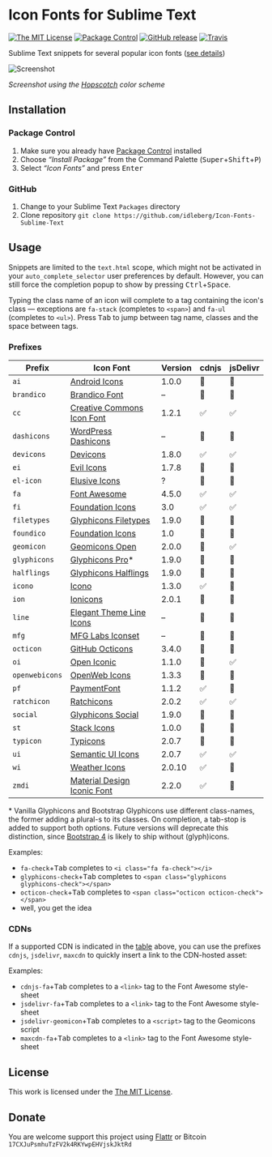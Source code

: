 # Icon Fonts for Sublime Text

[![The MIT License](https://img.shields.io/badge/license-MIT-orange.svg?style=flat-square)](http://opensource.org/licenses/MIT)
[![Package Control](https://packagecontrol.herokuapp.com/downloads/Icon%20Fonts.svg?style=flat-square)](https://packagecontrol.io/packages/Icon%20Fonts)
[![GitHub release](https://img.shields.io/github/release/idleberg/Icon-Fonts-Sublime-Text.svg?style=flat-square)](https://github.com/idleberg/Icon-Fonts-Sublime-Text/releases)
[![Travis](https://img.shields.io/travis/idleberg/Icon-Fonts-Sublime-Text.svg?style=flat-square)](https://travis-ci.org/idleberg/Icon-Fonts-Sublime-Text)

Sublime Text snippets for several popular icon fonts ([see details](#prefixes))

![Screenshot](https://raw.github.com/idleberg/Icon-Fonts-Sublime-Text/master/screenshot.gif)

*Screenshot using the [Hopscotch](https://github.com/idleberg/Hopscotch) color scheme*

## Installation

### Package Control

1. Make sure you already have [Package Control](https://packagecontrol.io/) installed
2. Choose *“Install Package”* from the Command Palette (<kbd>Super</kbd>+<kbd>Shift</kbd>+<kbd>P</kbd>)
3. Select *“Icon Fonts”* and press <kbd>Enter</kbd>

### GitHub

1. Change to your Sublime Text `Packages` directory
2. Clone repository `git clone https://github.com/idleberg/Icon-Fonts-Sublime-Text`

## Usage

Snippets are limited to the `text.html` scope, which might not be activated in your `auto_complete_selector` user preferences by default. However, you can still force the completion popup to show by pressing <kbd>Ctrl</kbd>+<kbd>Space</kbd>.

Typing the class name of an icon will complete to a tag containing the icon's class — exceptions are `fa-stack` (completes to `<span>`) and `fa-ul` (completes to `<ul>`). Press <kbd>Tab</kbd> to jump between tag name, classes and the space between tags.

### Prefixes

Prefix         | Icon Font | Version | cdnjs | jsDelivr
---------------|-----------|---------|-------|---------
`ai`           | [Android Icons](http://www.androidicons.com/) | 1.0.0 | 🚫 | 🚫
`brandico`     | [Brandico Font](https://github.com/fontello/brandico.font) | – | 🚫 | 🚫
`cc`           | [Creative Commons Icon Font](http://cc-icons.github.io/) | 1.2.1 | ✅ | ✅
`dashicons`    | [WordPress Dashicons](https://github.com/WordPress/dashicons) | – | 🚫 | 🚫
`devicons`     | [Devicons](https://github.com/vorillaz/devicons) | 1.8.0 | ✅ | ✅
`ei`           | [Evil Icons](http://evil-icons.io/) | 1.7.8 | 🚫 | 🚫
`el-icon`      | [Elusive Icons](http://shoestrap.org/downloads/elusive-icons-webfont/) | ? | 🚫 | 🚫
`fa`           | [Font Awesome](http://fontawesome.io/) | 4.5.0 | ✅ | ✅
`fi`           | [Foundation Icons](http://zurb.com/playground/foundation-icons) | 3.0 | ✅ | ✅
`filetypes`    | [Glyphicons Filetypes](http://glyphicons.com/) | 1.9.0 | 🚫 | 🚫
`foundico`     | [Foundation Icons](https://github.com/zurb/foundation-icons/tree/original-implementation) | 1.0 | 🚫 | 🚫
`geomicon`     | [Geomicons Open](https://github.com/jxnblk/geomicons-open/) | 2.0.0 | 🚫 | ✅
`glyphicons`   | [Glyphicons Pro](http://glyphicons.com/)* | 1.9.0 | 🚫 | 🚫
`halflings`    | [Glyphicons Halflings](http://glyphicons.com/) | 1.9.0 | 🚫 | 🚫
`icono`        | [Icono](https://saeedalipoor.github.io/icono/) | 1.3.0 | ✅ | 🚫
`ion`          | [Ionicons](https://github.com/driftyco/ionicons) | 2.0.1 | 🚫 | 🚫
`line`         | [Elegant Theme Line Icons](http://www.elegantthemes.com/blog/resources/how-to-use-and-embed-an-icon-font-on-your-website) | – | 🚫 | 🚫
`mfg`          | [MFG Labs Iconset](http://mfglabs.github.io/mfglabs-iconset/) | – | 🚫 | 🚫
`octicon`      | [GitHub Octicons](https://octicons.github.com/) | 3.4.0 | 🚫 | 🚫
`oi`           | [Open Iconic](https://useiconic.com/open/) | 1.1.0 | 🚫 | ✅
`openwebicons` | [OpenWeb Icons](http://pfefferle.github.io/openwebicons/) | 1.3.3| 🚫 | 🚫
`pf`           | [PaymentFont](http://paymentfont.io/) | 1.1.2 | ✅ | 🚫
`ratchicon`    | [Ratchicons](http://goratchet.com/components/#ratchicons) | 2.0.2 | ✅ | ✅
`social`       | [Glyphicons Social](http://glyphicons.com/) | 1.9.0 | 🚫 | 🚫
`st`           | [Stack Icons](http://stackicons.com/) | 1.0.0 | 🚫 | 🚫
`typicon`      | [Typicons](http://typicons.com/) | 2.0.7 | 🚫 | 🚫
`ui`           | [Semantic UI Icons](http://semantic-ui.com/elements/icon.html) | 2.0.7 | ✅ | ✅
`wi`           | [Weather Icons](http://weathericons.io/) | 2.0.10 | ✅ | 🚫
`zmdi`         | [Material Design Iconic Font](https://github.com/zavoloklom/material-design-iconic-font) | 2.2.0 | ✅ | 🚫

\* Vanilla Glyphicons and Bootstrap Glyphicons use different class-names, the former adding a plural-s to its classes. On completion, a tab-stop is added to support both options. Future versions will deprecate this distinction, since [Bootstrap 4](http://blog.getbootstrap.com/2015/08/19/bootstrap-4-alpha/) is likely to ship without (glyph)icons.

Examples:

* `fa-check`+<kbd>Tab</kbd> completes to `<i class="fa fa-check"></i>`
* `glyphicons-check`+<kbd>Tab</kbd> completes to `<span class="glyphicons glyphicons-check"></span>`
* `octicon-check`+<kbd>Tab</kbd> completes to `<span class="octicon octicon-check"></span>`
* well, you get the idea

### CDNs

If a supported CDN is indicated in the [table](#prefixes) above, you can use the prefixes `cdnjs`, `jsdelivr`, `maxcdn` to quickly insert a link to the CDN-hosted asset:

Examples:

* `cdnjs-fa`+<kbd>Tab</kbd> completes to a `<link>` tag to the Font Awesome style-sheet
* `jsdelivr-fa`+<kbd>Tab</kbd> completes to a `<link>` tag to the Font Awesome style-sheet
* `jsdelivr-geomicon`+<kbd>Tab</kbd> completes to a `<script>` tag to the Geomicons script
* `maxcdn-fa`+<kbd>Tab</kbd> completes to a `<link>` tag to the Font Awesome style-sheet

## License

This work is licensed under the [The MIT License](LICENSE).

## Donate

You are welcome support this project using [Flattr](https://flattr.com/submit/auto?user_id=idleberg&url=https://github.com/idleberg/Icon-Fonts-Sublime-Text) or Bitcoin `17CXJuPsmhuTzFV2k4RKYwpEHVjskJktRd`

